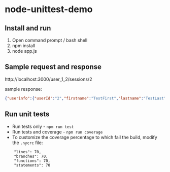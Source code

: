 # node-unittest-demo

## Install and run
1. Open command prompt / bash shell
2. npm install
3. node app.js

## Sample request and response
http://localhost:3000/user_1_2/sessions/2

sample response:
```json
{"userinfo":{"userId":"2","firstname":"TestFirst","lastname":"TestLast"},"userInfoCheck":"Y"}
```

## Run unit tests
* Run tests only - `npm run test`
* Run tests and coverage - `npm run coverage`
* To customize the coverage percentage to which fail the build, modify the `.nycrc` file:
```
    "lines": 70,
    "branches": 70,
    "functions": 70,
    "statements": 70
```

